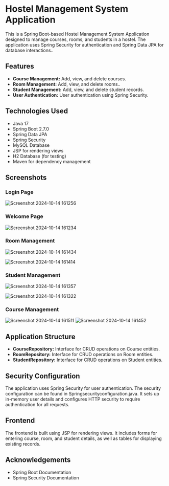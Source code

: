 # Hostel Management System Application
This is a Spring Boot-based Hostel Management System Application designed to manage courses, rooms, and students in a hostel. The application uses Spring Security for authentication and Spring Data JPA for database interactions..


## Features
- **Course Management:** Add, view, and delete courses.
- **Room Management:** Add, view, and delete rooms..
- **Student Management:** Add, view, and delete student records.
- **User Authentication:** User authentication using Spring Security.

## Technologies Used
- Java 17
- Spring Boot 2.7.0
- Spring Data JPA
- Spring Security
- MySQL Database
- JSP for rendering views
- H2 Database (for testing)
- Maven for dependency management

## Screenshots

### Login Page
![Screenshot 2024-10-14 161256](https://github.com/user-attachments/assets/2fe98142-fca0-4996-971b-011de791a9ba)
### Welcome Page
![Screenshot 2024-10-14 161234](https://github.com/user-attachments/assets/0a55ae5a-baf0-4c77-ad34-31e393e398a8)

### Room Management
![Screenshot 2024-10-14 161434](https://github.com/user-attachments/assets/f2272b18-cf74-44ab-baac-b1b462f270ab)

![Screenshot 2024-10-14 161414](https://github.com/user-attachments/assets/24d05e13-e459-40b3-8408-1b6c01be60ad)

### Student Management
![Screenshot 2024-10-14 161357](https://github.com/user-attachments/assets/56377de6-9806-421d-a2db-1bfa5674b2c3)

![Screenshot 2024-10-14 161322](https://github.com/user-attachments/assets/d0e93fd2-3788-46a6-925e-7ae834447ce6)

### Course Management
![Screenshot 2024-10-14 161511](https://github.com/user-attachments/assets/be92f4d7-3f5f-4b2f-aee7-30660cd3499d)
![Screenshot 2024-10-14 161452](https://github.com/user-attachments/assets/a09c1fe3-891c-4f50-bb6c-6d443a3e28ef)


## Application Structure
- **CourseRepository:** Interface for CRUD operations on Course entities.
- **RoomRepository:** Interface for CRUD operations on Room entities.
- **StudentRepository:** Interface for CRUD operations on Student entities.

## Security Configuration
The application uses Spring Security for user authentication. The security configuration can be found in Springsecurityconfiguration.java. It sets up in-memory user details and configures HTTP security to require authentication for all requests.

## Frontend

The frontend is built using JSP for rendering views. It includes forms for entering course, room, and student details, as well as tables for displaying existing records.

## Acknowledgements
- Spring Boot Documentation
- Spring Security Documentation








